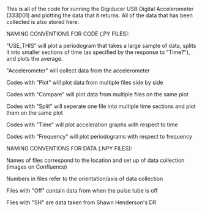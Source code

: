 This is all of the code for running the Digiducer USB Digital Accelerometer (333D01) and plotting the data that it returns. All of the data that has been collected is also stored here. 


NAMING CONVENTIONS FOR CODE (.PY FILES):

"USE_THIS" will plot a periodogram that takes a large sample of data, splits it into smaller sections of time (as specified by the response to "Time?"), and plots the average.

"Accelerometer" will collect data from the accelerometer
 
Codes with "Plot" will plot data from multiple files side by side
 
Codes with "Compare" will plot data from multiple files on the same plot

Codes with "Split" will seperate one file into multiple time sections and plot them on the same plot
 
Codes with "Time" will plot acceleration graphs with respect to time
 
Codes with "Frequency" will plot periodograms with respect to frequency


 NAMING CONVENTIONS FOR DATA (.NPY FILES):

 Names of files correspond to the location and set up of data collection (images on Confluence)

 Numbers in files refer to the orientation/axis of data collection

 Files with "Off" contain data from when the pulse tube is off

 Flies with "SH" are data taken from Shawn Henderson's DR
